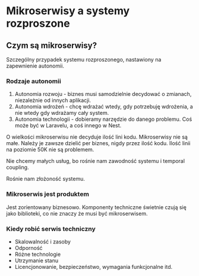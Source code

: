 # Mikroserwisy a systemy rozproszone

## Czym są mikroserwisy?

Szczególny przypadek systemu rozproszonego, nastawiony na zapewnienie autonomii.

### Rodzaje autonomii

1. Autonomia rozwoju - biznes musi samodzielnie decydować o zmianach, niezależnie od innych aplikacji.
2. Autonomia wdrożeń - chcę wdrażać wtedy, gdy potrzebuję wdrożenia, a nie wtedy gdy wdrażamy cały system.
3. Autonomia technologii - dobieramy narzędzie do danego problemu. Coś może być w Laravelu, a coś innego w Nest.

O wielkości mikroserwisu nie decyduje ilość lini kodu. Mikroserwisy nie są małe. Należy je zawsze dzielić per biznes, nigdy przez ilość kodu. Ilość linii na poziomie 50K nie są problemem.

Nie chcemy małych usług, bo rośnie nam zawodność systemu i temporal coupling.

Rośnie nam złożoność systemu.

### Mikroserwis jest produktem

Jest zorientowany biznesowo. Komponenty techniczne świetnie czują się jako biblioteki, co nie znaczy że musi być mikroserwisem.

### Kiedy robić serwis techniczny

* Skalowalność i zasoby
* Odporność
* Różne technologie
* Utrzymanie stanu
* Licencjonowanie, bezpieczeństwo, wymagania funkcjonalne itd.
